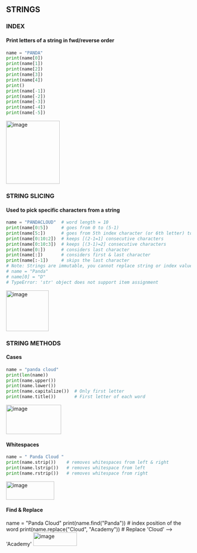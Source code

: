 ## STRINGS

### INDEX
#### Print letters of a string in fwd/reverse order
```py
name = "PANDA"
print(name[0])
print(name[1])
print(name[2])
print(name[3])
print(name[4])
print()
print(name[-1])
print(name[-2])
print(name[-3])
print(name[-4])
print(name[-5])
```
<img width="146" height="172" alt="image" src="https://github.com/user-attachments/assets/eea9e8cb-ffec-4068-8a7a-c9872c530751" />

### STRING SLICING
#### Used to pick specific characters from a string
```py
name = "PANDACLOUD"  # word length = 10
print(name[0:5])     # goes from 0 to (5-1)
print(name[5:])      # goes from 5th index character (or 6th letter) to last character 
print(name[0:10:2])  # keeps [(2-1=1] consecutive characters
print(name[0:10:3])  # keeps [(3-1)=2] consecutive characters
print(name[0:])      # considers last character
print(name[:])       # considers first & last character
print(name[:-1])     # skips the last character
# Note: Strings are immutable, you cannot replace string or index values
# name = "Panda"
# name[0] = "D"
# TypeError: 'str' object does not support item assignment
```
<img width="116" height="111" alt="image" src="https://github.com/user-attachments/assets/668913bb-1642-488f-9704-ec5a7f049730" />

### STRING METHODS
#### Cases
```py
name = "panda cloud"
print(len(name))
print(name.upper())
print(name.lower())
print(name.capitalize())  # Only first letter
print(name.title())       # First letter of each word
```
<img width="150" height="80" alt="image" src="https://github.com/user-attachments/assets/715ab8f0-dbeb-44ab-9908-fcce8e10c0b7" />

#### Whitespaces
```py
name = " Panda Cloud "
print(name.strip())    # removes whitespaces from left & right
print(name.lstrip())   # removes whitespace from left
print(name.rstrip())   # removes whitespace from right
```
<img width="131" height="50" alt="image" src="https://github.com/user-attachments/assets/26d394c0-8212-4216-8709-63d3c69ec676" />

#### Find & Replace
name = "Panda Cloud"
print(name.find("Panda"))                # index position of the word
print(name.replace("Cloud", "Academy"))  # Replace 'Cloud' --> 'Academy'
<img width="119" height="37" alt="image" src="https://github.com/user-attachments/assets/9b20d633-77d0-468b-8586-f1f52ce2fe0a" />
